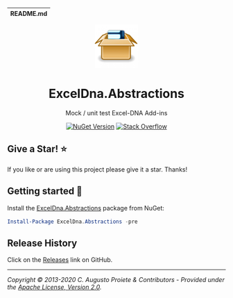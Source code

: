 | README.md |
|:---|

<div align="center">

<img src="assets/exceldna-abstractions-nuget.png" alt="ExcelDna.Abstractions" width="100" />

</div>

<h1 align="center">ExcelDna.Abstractions</h1>
<div align="center">

Mock / unit test Excel-DNA Add-ins

[![NuGet Version](http://img.shields.io/nuget/v/ExcelDna.Abstractions.svg?style=flat)](https://www.nuget.org/packages/ExcelDna.Abstractions/) [![Stack Overflow](https://img.shields.io/badge/stack%20overflow-excel--dna-orange.svg)](http://stackoverflow.com/questions/tagged/excel-dna)

</div>

## Give a Star! :star:

If you like or are using this project please give it a star. Thanks!

## Getting started :rocket:

Install the [ExcelDna.Abstractions](https://www.nuget.org/packages/ExcelDna.Abstractions/) package from NuGet:

```powershell
Install-Package ExcelDna.Abstractions -pre
```

## Release History

Click on the [Releases](https://github.com/augustoproiete/exceldna-abstractions/releases) link on GitHub.

---

_Copyright &copy; 2013-2020 C. Augusto Proiete & Contributors - Provided under the [Apache License, Version 2.0](http://apache.org/licenses/LICENSE-2.0.html)._
